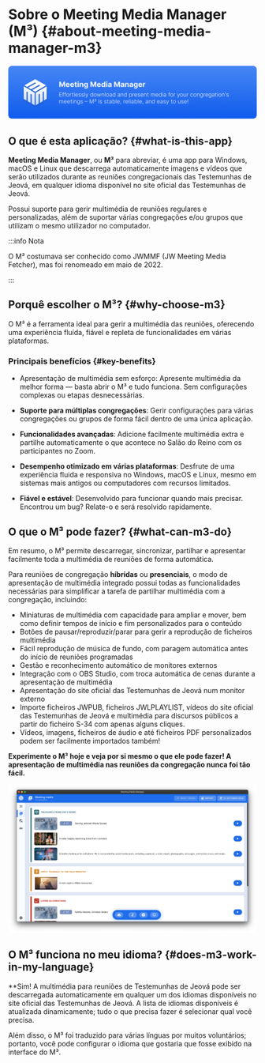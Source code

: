 # Sobre o Meeting Media Manager (M³) {#about-meeting-media-manager-m3}

![M³ banner](./../assets/m3-banner.png)

## O que é esta aplicação? {#what-is-this-app}

**Meeting Media Manager**, ou **M³** para abreviar, é uma app para Windows, macOS e Linux que descarrega automaticamente imagens e vídeos que serão utilizados durante as reuniões congregacionais das Testemunhas de Jeová, em qualquer idioma disponível no site oficial das Testemunhas de Jeová.

Possui suporte para gerir multimédia de reuniões regulares e personalizadas, além de suportar várias congregações e/ou grupos que utilizam o mesmo utilizador no computador.

:::info Nota

O M³ costumava ser conhecido como JWMMF (JW Meeting Media Fetcher), mas foi renomeado em maio de 2022.

:::

## Porquê escolher o M³? {#why-choose-m3}

O M³ é a ferramenta ideal para gerir a multimédia das reuniões, oferecendo uma experiência fluída, fiável e repleta de funcionalidades em várias plataformas.

### Principais benefícios {#key-benefits}

- Apresentação de multimédia sem esforço: Apresente multimédia da melhor forma — basta abrir o M³ e tudo funciona. Sem configurações complexas ou etapas desnecessárias.

- **Suporte para múltiplas congregações**: Gerir configurações para várias congregações ou grupos de forma fácil dentro de uma única aplicação.

- **Funcionalidades avançadas**: Adicione facilmente multimédia extra e partilhe automaticamente o que acontece no Salão do Reino com os participantes no Zoom.

- **Desempenho otimizado em várias plataformas**: Desfrute de uma experiência fluida e responsiva no Windows, macOS e Linux, mesmo em sistemas mais antigos ou computadores com recursos limitados.

- **Fiável e estável**: Desenvolvido para funcionar quando mais precisar. Encontrou um bug? Relate-o e será resolvido rapidamente.

## O que o M³ pode fazer? {#what-can-m3-do}

Em resumo, o M³ permite descarregar, sincronizar, partilhar e apresentar facilmente toda a multimédia de reuniões de forma automática.

Para reuniões de congregação **híbridas** ou **presenciais**, o modo de apresentação de multimédia integrado possui todas as funcionalidades necessárias para simplificar a tarefa de partilhar multimédia com a congregação, incluindo:

- Miniaturas de multimédia com capacidade para ampliar e mover, bem como definir tempos de início e fim personalizados para o conteúdo
- Botões de pausar/reproduzir/parar para gerir a reprodução de ficheiros multimédia
- Fácil reprodução de música de fundo, com paragem automática antes do início de reuniões programadas
- Gestão e reconhecimento automático de monitores externos
- Integração com o OBS Studio, com troca automática de cenas durante a apresentação de multimédia
- Apresentação do site oficial das Testemunhas de Jeová num monitor externo
- Importe ficheiros JWPUB, ficheiros JWLPLAYLIST, vídeos do site oficial das Testemunhas de Jeová e multimédia para discursos públicos a partir do ficheiro S-34 com apenas alguns cliques.
- Vídeos, imagens, ficheiros de áudio e até ficheiros PDF personalizados podem ser facilmente importados também!

**Experimente o M³ hoje e veja por si mesmo o que ele pode fazer! A apresentação de multimédia nas reuniões da congregação nunca foi tão fácil.**

![M³ preview](./../assets/m3-preview.png)

## O M³ funciona no meu idioma? {#does-m3-work-in-my-language}

\*\*Sim! A multimédia para reuniões de Testemunhas de Jeová pode ser descarregada automaticamente em qualquer um dos idiomas disponíveis no site oficial das Testemunhas de Jeová. A lista de idiomas disponíveis é atualizada dinamicamente; tudo o que precisa fazer é selecionar qual você precisa.

Além disso, o M³ foi traduzido para várias línguas por muitos voluntários; portanto, você pode configurar o idioma que gostaria que fosse exibido na interface do M³.
